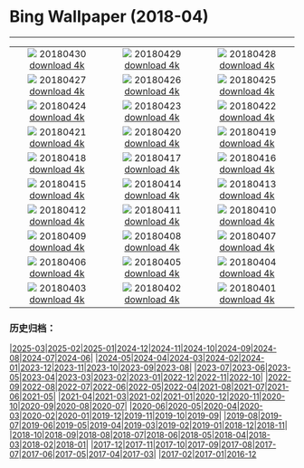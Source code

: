 # Bing Wallpaper (2018-04)
**************
| | | |
| :----: | :----: | :----: |
| ![](https://www.bing.com/az/hprichbg/rb/MaryLouWilliams_EN-US11937645356_1920x1080.jpg) 20180430 [download 4k](https://www.bing.com/az/hprichbg/rb/MaryLouWilliams_EN-US11937645356_UHD.jpg) | ![](https://www.bing.com/az/hprichbg/rb/RubyBeach_EN-US10077444396_1920x1080.jpg) 20180429 [download 4k](https://www.bing.com/az/hprichbg/rb/RubyBeach_EN-US10077444396_UHD.jpg) | ![](https://www.bing.com/az/hprichbg/rb/GreatGhost_EN-US8900139658_1920x1080.jpg) 20180428 [download 4k](https://www.bing.com/az/hprichbg/rb/GreatGhost_EN-US8900139658_UHD.jpg) |
| ![](https://www.bing.com/az/hprichbg/rb/YosemiteFog_EN-US8423699903_1920x1080.jpg) 20180427 [download 4k](https://www.bing.com/az/hprichbg/rb/YosemiteFog_EN-US8423699903_UHD.jpg) | ![](https://www.bing.com/az/hprichbg/rb/ClaretCup_EN-US11621919077_1920x1080.jpg) 20180426 [download 4k](https://www.bing.com/az/hprichbg/rb/ClaretCup_EN-US11621919077_UHD.jpg) | ![](https://www.bing.com/az/hprichbg/rb/WindCaveBison_EN-US7790107398_1920x1080.jpg) 20180425 [download 4k](https://www.bing.com/az/hprichbg/rb/WindCaveBison_EN-US7790107398_UHD.jpg) |
| ![](https://www.bing.com/az/hprichbg/rb/SatelliteGlades_EN-US10009546266_1920x1080.jpg) 20180424 [download 4k](https://www.bing.com/az/hprichbg/rb/SatelliteGlades_EN-US10009546266_UHD.jpg) | ![](https://www.bing.com/az/hprichbg/rb/HNPVisitors_EN-US11559392254_1920x1080.jpg) 20180423 [download 4k](https://www.bing.com/az/hprichbg/rb/HNPVisitors_EN-US11559392254_UHD.jpg) | ![](https://www.bing.com/az/hprichbg/rb/TreeHugger_EN-US10029857809_1920x1080.jpg) 20180422 [download 4k](https://www.bing.com/az/hprichbg/rb/TreeHugger_EN-US10029857809_UHD.jpg) |
| ![](https://www.bing.com/az/hprichbg/rb/GrandPrismatic_EN-US10311241592_1920x1080.jpg) 20180421 [download 4k](https://www.bing.com/az/hprichbg/rb/GrandPrismatic_EN-US10311241592_UHD.jpg) | ![](https://www.bing.com/az/hprichbg/rb/Phyllium_EN-US15276224960_1920x1080.jpg) 20180420 [download 4k](https://www.bing.com/az/hprichbg/rb/Phyllium_EN-US15276224960_UHD.jpg) | ![](https://www.bing.com/az/hprichbg/rb/TopDam_EN-US10363924314_1920x1080.jpg) 20180419 [download 4k](https://www.bing.com/az/hprichbg/rb/TopDam_EN-US10363924314_UHD.jpg) |
| ![](https://www.bing.com/az/hprichbg/rb/WoodPartridge_EN-US11041638655_1920x1080.jpg) 20180418 [download 4k](https://www.bing.com/az/hprichbg/rb/WoodPartridge_EN-US11041638655_UHD.jpg) | ![](https://www.bing.com/az/hprichbg/rb/ChildrenHarpa_EN-US9564284589_1920x1080.jpg) 20180417 [download 4k](https://www.bing.com/az/hprichbg/rb/ChildrenHarpa_EN-US9564284589_UHD.jpg) | ![](https://www.bing.com/az/hprichbg/rb/MozambiqueSandbar_EN-US11463522567_1920x1080.jpg) 20180416 [download 4k](https://www.bing.com/az/hprichbg/rb/MozambiqueSandbar_EN-US11463522567_UHD.jpg) |
| ![](https://www.bing.com/az/hprichbg/rb/PaintedForest_EN-US5613568462_1920x1080.jpg) 20180415 [download 4k](https://www.bing.com/az/hprichbg/rb/PaintedForest_EN-US5613568462_UHD.jpg) | ![](https://www.bing.com/az/hprichbg/rb/DuskyDolphin_EN-US11918143365_1920x1080.jpg) 20180414 [download 4k](https://www.bing.com/az/hprichbg/rb/DuskyDolphin_EN-US11918143365_UHD.jpg) | ![](https://www.bing.com/az/hprichbg/rb/VikingHouse_EN-US10853372693_1920x1080.jpg) 20180413 [download 4k](https://www.bing.com/az/hprichbg/rb/VikingHouse_EN-US10853372693_UHD.jpg) |
| ![](https://www.bing.com/az/hprichbg/rb/SydneyClimbers_EN-US8903928142_1920x1080.jpg) 20180412 [download 4k](https://www.bing.com/az/hprichbg/rb/SydneyClimbers_EN-US8903928142_UHD.jpg) | ![](https://www.bing.com/az/hprichbg/rb/ZhangjiajieLandscape_EN-US12445284069_1920x1080.jpg) 20180411 [download 4k](https://www.bing.com/az/hprichbg/rb/ZhangjiajieLandscape_EN-US12445284069_UHD.jpg) | ![](https://www.bing.com/az/hprichbg/rb/ElephantSibs_EN-US13884552392_1920x1080.jpg) 20180410 [download 4k](https://www.bing.com/az/hprichbg/rb/ElephantSibs_EN-US13884552392_UHD.jpg) |
| ![](https://www.bing.com/az/hprichbg/rb/LenaDelta_EN-US7215744309_1920x1080.jpg) 20180409 [download 4k](https://www.bing.com/az/hprichbg/rb/LenaDelta_EN-US7215744309_UHD.jpg) | ![](https://www.bing.com/az/hprichbg/rb/ResplendentQuetzal_EN-US9863376005_1920x1080.jpg) 20180408 [download 4k](https://www.bing.com/az/hprichbg/rb/ResplendentQuetzal_EN-US9863376005_UHD.jpg) | ![](https://www.bing.com/az/hprichbg/rb/RiversMeet_EN-US12862552604_1920x1080.jpg) 20180407 [download 4k](https://www.bing.com/az/hprichbg/rb/RiversMeet_EN-US12862552604_UHD.jpg) |
| ![](https://www.bing.com/az/hprichbg/rb/WalkingEmperor_EN-US11032000017_1920x1080.jpg) 20180406 [download 4k](https://www.bing.com/az/hprichbg/rb/WalkingEmperor_EN-US11032000017_UHD.jpg) | ![](https://www.bing.com/az/hprichbg/rb/HegraTomb_EN-US9688348072_1920x1080.jpg) 20180405 [download 4k](https://www.bing.com/az/hprichbg/rb/HegraTomb_EN-US9688348072_UHD.jpg) | ![](https://www.bing.com/az/hprichbg/rb/CardonCactus_EN-US9317815400_1920x1080.jpg) 20180404 [download 4k](https://www.bing.com/az/hprichbg/rb/CardonCactus_EN-US9317815400_UHD.jpg) |
| ![](https://www.bing.com/az/hprichbg/rb/UmbriaCastelluccio_EN-US8834990889_1920x1080.jpg) 20180403 [download 4k](https://www.bing.com/az/hprichbg/rb/UmbriaCastelluccio_EN-US8834990889_UHD.jpg) | ![](https://www.bing.com/az/hprichbg/rb/SevenMagicMountains_EN-US9207394593_1920x1080.jpg) 20180402 [download 4k](https://www.bing.com/az/hprichbg/rb/SevenMagicMountains_EN-US9207394593_UHD.jpg) | ![](https://www.bing.com/az/hprichbg/rb/MarshmallowPeeps_EN-US7218406167_1920x1080.jpg) 20180401 [download 4k](https://www.bing.com/az/hprichbg/rb/MarshmallowPeeps_EN-US7218406167_UHD.jpg) |

### 历史归档：

|[2025-03](2025-03/2025-03.md)|[2025-02](2025-02/2025-02.md)|[2025-01](2025-01/2025-01.md)|[2024-12](2024-12/2024-12.md)|[2024-11](2024-11/2024-11.md)|[2024-10](2024-10/2024-10.md)|[2024-09](2024-09/2024-09.md)|[2024-08](2024-08/2024-08.md)|[2024-07](2024-07/2024-07.md)|[2024-06](2024-06/2024-06.md)|
|[2024-05](2024-05/2024-05.md)|[2024-04](2024-04/2024-04.md)|[2024-03](2024-03/2024-03.md)|[2024-02](2024-02/2024-02.md)|[2024-01](2024-01/2024-01.md)|[2023-12](2023-12/2023-12.md)|[2023-11](2023-11/2023-11.md)|[2023-10](2023-10/2023-10.md)|[2023-09](2023-09/2023-09.md)|[2023-08](2023-08/2023-08.md)|
|[2023-07](2023-07/2023-07.md)|[2023-06](2023-06/2023-06.md)|[2023-05](2023-05/2023-05.md)|[2023-04](2023-04/2023-04.md)|[2023-03](2023-03/2023-03.md)|[2023-02](2023-02/2023-02.md)|[2023-01](2023-01/2023-01.md)|[2022-12](2022-12/2022-12.md)|[2022-11](2022-11/2022-11.md)|[2022-10](2022-10/2022-10.md)|
|[2022-09](2022-09/2022-09.md)|[2022-08](2022-08/2022-08.md)|[2022-07](2022-07/2022-07.md)|[2022-06](2022-06/2022-06.md)|[2022-05](2022-05/2022-05.md)|[2022-04](2022-04/2022-04.md)|[2021-08](2021-08/2021-08.md)|[2021-07](2021-07/2021-07.md)|[2021-06](2021-06/2021-06.md)|[2021-05](2021-05/2021-05.md)|
|[2021-04](2021-04/2021-04.md)|[2021-03](2021-03/2021-03.md)|[2021-02](2021-02/2021-02.md)|[2021-01](2021-01/2021-01.md)|[2020-12](2020-12/2020-12.md)|[2020-11](2020-11/2020-11.md)|[2020-10](2020-10/2020-10.md)|[2020-09](2020-09/2020-09.md)|[2020-08](2020-08/2020-08.md)|[2020-07](2020-07/2020-07.md)|
|[2020-06](2020-06/2020-06.md)|[2020-05](2020-05/2020-05.md)|[2020-04](2020-04/2020-04.md)|[2020-03](2020-03/2020-03.md)|[2020-02](2020-02/2020-02.md)|[2020-01](2020-01/2020-01.md)|[2019-12](2019-12/2019-12.md)|[2019-11](2019-11/2019-11.md)|[2019-10](2019-10/2019-10.md)|[2019-09](2019-09/2019-09.md)|
|[2019-08](2019-08/2019-08.md)|[2019-07](2019-07/2019-07.md)|[2019-06](2019-06/2019-06.md)|[2019-05](2019-05/2019-05.md)|[2019-04](2019-04/2019-04.md)|[2019-03](2019-03/2019-03.md)|[2019-02](2019-02/2019-02.md)|[2019-01](2019-01/2019-01.md)|[2018-12](2018-12/2018-12.md)|[2018-11](2018-11/2018-11.md)|
|[2018-10](2018-10/2018-10.md)|[2018-09](2018-09/2018-09.md)|[2018-08](2018-08/2018-08.md)|[2018-07](2018-07/2018-07.md)|[2018-06](2018-06/2018-06.md)|[2018-05](2018-05/2018-05.md)|[2018-04](2018-04/2018-04.md)|[2018-03](2018-03/2018-03.md)|[2018-02](2018-02/2018-02.md)|[2018-01](2018-01/2018-01.md)|
|[2017-12](2017-12/2017-12.md)|[2017-11](2017-11/2017-11.md)|[2017-10](2017-10/2017-10.md)|[2017-09](2017-09/2017-09.md)|[2017-08](2017-08/2017-08.md)|[2017-07](2017-07/2017-07.md)|[2017-06](2017-06/2017-06.md)|[2017-05](2017-05/2017-05.md)|[2017-04](2017-04/2017-04.md)|[2017-03](2017-03/2017-03.md)|
|[2017-02](2017-02/2017-02.md)|[2017-01](2017-01/2017-01.md)|[2016-12](2016-12/2016-12.md)